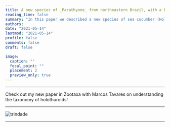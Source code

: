 ```yaml
---
title: A new species of _Parathyone_ from northeastern Brazil, with a key to species
reading_time: false
summary: "In this paper we described a new species of sea cucumber (Holothuroidea: Dendrochirotida: Cucumariidae) from Brazilian waters"
authors:
date: "2021-05-14"
lastmod: "2021-05-14"
profile: false
comments: false
draft: false

image:
  caption: ""
  focal_point: ""
  placement: 2
  preview_only: true
---
```


---

Check out my new paper in Zootaxa with Marcos Tavares on understanding the taxonomy of holothuroids!

---
![trindade](https://raw.githubusercontent.com/rosanafcunha/rosanafcunha/master/static/media/trindade.png "trindade")

---
